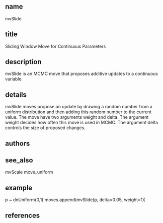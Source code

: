 ## name
mvSlide
## title
Sliding Window Move for Continuous Parameters
## description
mvSlide is an MCMC move that proposes additive updates to a continuous variable
## details
mvSlide moves propose an update by drawing a random number from a uniform distribution and then adding this random number to the current value. The move have two arguments weight and delta. The argument weight decides how often this move is used in MCMC. The argument delta controls the size of proposed changes.
## authors
## see_also
mvScale 
move_uniform
## example
p ~ dnUniform(0,1)
moves.append(mvSlide(p, delta=0.05, weight=1))
## references
